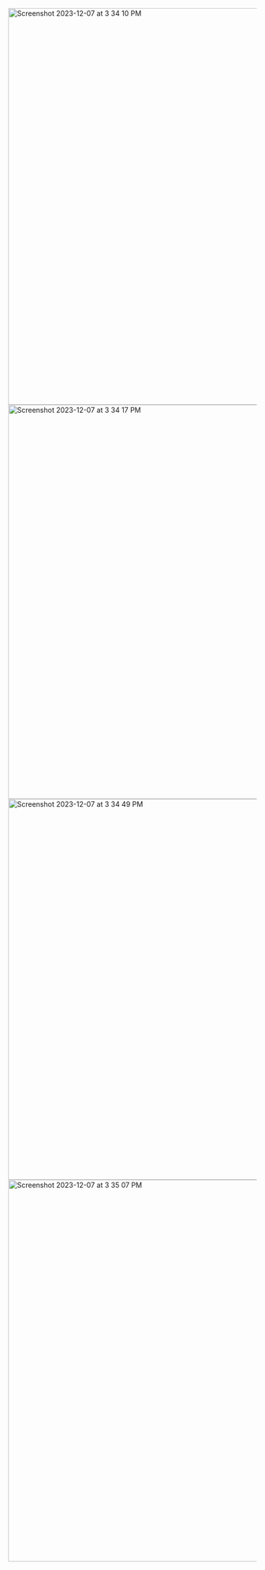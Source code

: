 
<img width="804" alt="Screenshot 2023-12-07 at 3 34 10 PM" src="https://github.com/tkvlnko/streamlit_BI/assets/121293135/d3495ee8-83a0-4980-b18c-3d021da1bc6a">
<img width="799" alt="Screenshot 2023-12-07 at 3 34 17 PM" src="https://github.com/tkvlnko/streamlit_BI/assets/121293135/5c357c9d-7eb4-46fa-bd8e-b08af2a1ca5c">
<img width="772" alt="Screenshot 2023-12-07 at 3 34 49 PM" src="https://github.com/tkvlnko/streamlit_BI/assets/121293135/5b9d84f6-0201-405f-9d06-a9af4de5ce96">
<img width="774" alt="Screenshot 2023-12-07 at 3 35 07 PM" src="https://github.com/tkvlnko/streamlit_BI/assets/121293135/dc92c83a-4466-4f8d-82eb-db4c21346280">
